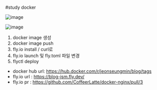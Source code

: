 #study docker


![image](https://github.com/CoffeerLatte/docker-nginx/assets/125641153/2525a5c1-bea9-43d1-9935-3d029f2dff1d)



![image](https://github.com/CoffeerLatte/docker-nginx/assets/125641153/ee98ea1a-d948-4416-82fb-985d5931c0a4)



1. docker image 생성
2. docker image push
3.  fly.io install / curl로
4. fly.io launch 및 fly.toml 파일 변경
5. flyctl deploy 


- docker hub url: https://hub.docker.com/r/jeonseungmin/blog/tags
- fly.io url : https://blog-jsm.fly.dev/
- fly.io pr : https://github.com/CoffeerLatte/docker-nginx/pull/3
